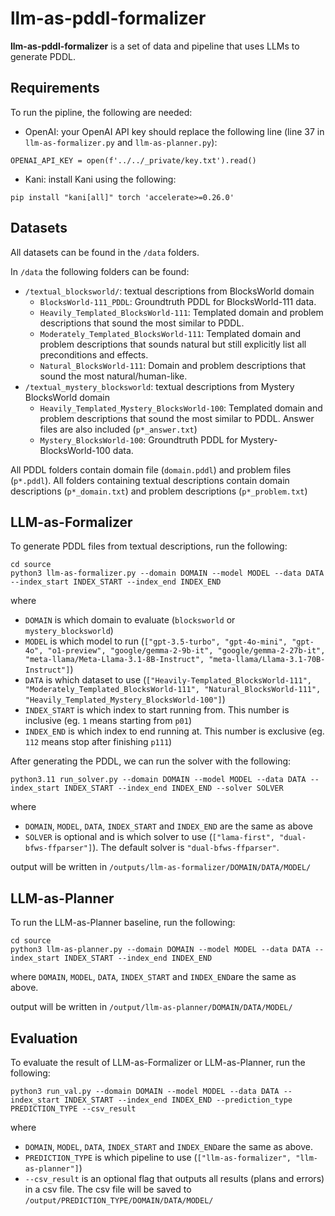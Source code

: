 # llm-as-pddl-formalizer
**llm-as-pddl-formalizer** is a set of data and pipeline that uses LLMs to generate PDDL.

## Requirements
To run the pipline, the following are needed:
- OpenAI: your OpenAI API key should replace the following line (line 37 in `llm-as-formalizer.py` and `llm-as-planner.py`):
```
OPENAI_API_KEY = open(f'../../_private/key.txt').read()
```
- Kani: install Kani using the following:
```
pip install "kani[all]" torch 'accelerate>=0.26.0'
```

## Datasets
All datasets can be found in the `/data` folders.

In `/data` the following folders can be found:
- `/textual_blocksworld/`: textual descriptions from BlocksWorld domain
    * `BlocksWorld-111_PDDL`: Groundtruth PDDL for BlocksWorld-111 data.
    * `Heavily_Templated_BlocksWorld-111`: Templated domain and problem descriptions that sound the most similar to PDDL.
    * `Moderately_Templated_BlocksWorld-111`: Templated domain and problem descriptions that sounds natural but still explicitly list all preconditions and effects.
    * `Natural_BlocksWorld-111`: Domain and problem descriptions that sound the most natural/human-like.
-  `/textual_mystery_blocksworld`: textual descriptions from Mystery BlocksWorld domain
    *  `Heavily_Templated_Mystery_BlocksWorld-100`: Templated domain and problem descriptions that sound the most similar to PDDL. Answer files are also included (`p*_answer.txt`)
    *  `Mystery_BlocksWorld-100`: Groundtruth PDDL for Mystery-BlocksWorld-100 data. 

All PDDL folders contain domain file (`domain.pddl`) and problem files (`p*.pddl`).
All folders containing textual descriptions contain domain descriptions (`p*_domain.txt`) and problem descriptions (`p*_problem.txt`)

## LLM-as-Formalizer
To generate PDDL files from textual descriptions, run the following:
```
cd source
python3 llm-as-formalizer.py --domain DOMAIN --model MODEL --data DATA --index_start INDEX_START --index_end INDEX_END
```
where
- `DOMAIN` is which domain to evaluate (`blocksworld` or `mystery_blocksworld`)
- `MODEL` is which model to run (`["gpt-3.5-turbo", "gpt-4o-mini", "gpt-4o", "o1-preview", "google/gemma-2-9b-it", "google/gemma-2-27b-it", "meta-llama/Meta-Llama-3.1-8B-Instruct", "meta-llama/Llama-3.1-70B-Instruct"]`)
- `DATA` is which dataset to use (`["Heavily-Templated_BlocksWorld-111", "Moderately_Templated_BlocksWorld-111", "Natural_BlocksWorld-111", "Heavily_Templated_Mystery_BlocksWorld-100"]`)
- `INDEX_START` is which index to start running from. This number is inclusive (eg. `1` means starting from `p01`)
- `INDEX_END` is which index to end running at. This number is exclusive (eg. `112` means stop after finishing `p111`)

After generating the PDDL, we can run the solver with the following:
```
python3.11 run_solver.py --domain DOMAIN --model MODEL --data DATA --index_start INDEX_START --index_end INDEX_END --solver SOLVER   
```
where 
- `DOMAIN`, `MODEL`, `DATA`, `INDEX_START` and `INDEX_END` are the same as above
- `SOLVER` is optional and is which solver to use (`["lama-first", "dual-bfws-ffparser"]`). The default solver is `"dual-bfws-ffparser"`.

output will be written in `/outputs/llm-as-formalizer/DOMAIN/DATA/MODEL/`

## LLM-as-Planner
To run the LLM-as-Planner baseline, run the following:
```
cd source
python3 llm-as-planner.py --domain DOMAIN --model MODEL --data DATA --index_start INDEX_START --index_end INDEX_END
```
where `DOMAIN`, `MODEL`, `DATA`, `INDEX_START` and `INDEX_END`are the same as above.

output will be written in `/output/llm-as-planner/DOMAIN/DATA/MODEL/`

## Evaluation
To evaluate the result of LLM-as-Formalizer or LLM-as-Planner, run the following:
```
python3 run_val.py --domain DOMAIN --model MODEL --data DATA --index_start INDEX_START --index_end INDEX_END --prediction_type PREDICTION_TYPE --csv_result
```

where
- `DOMAIN`, `MODEL`, `DATA`, `INDEX_START` and `INDEX_END`are the same as above.
- `PREDICTION_TYPE` is which pipeline to use (`["llm-as-formalizer", "llm-as-planner"]`)
- `--csv_result` is an optional flag that outputs all results (plans and errors) in a csv file. The csv file will be saved to `/output/PREDICTION_TYPE/DOMAIN/DATA/MODEL/`

